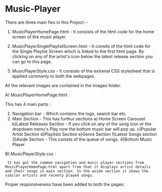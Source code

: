 # Music-Player
There are three main fies in this Project :-

1. MusicPlayerHomePage.html - It consists of the html code for the home screen of the music player.

2. MusicPlayerSinglePlaylistScreen.html - It consits of the html code for the Single Playlist Screen which is linked to the first html page. By clicking on any of the artist's icon below the latest release section you can go to this page.

3. MusicPlayerStyle.css - It consists of the extrenal CSS stylesheet that is applied commonly to both the webpages.


All the relevant images are contained in the Images folder.




A) MusicPlayerHomePage.html :

This has 4 main parts :

  1) Navigation bar - Which contains the logo, search bar etc.
  2) Main Section - This has furthur sections
        a) Home Screen Carousel
        b)Latest Releases Section - If you click on any of the song icon or the dropdown menu's Play now the bottom music bar will pop up.
        c)Popular Artist Section
        d)Playlists Section
        e)Genre Section
        f)Latest Songs section
   3)Aside Section - This conists of the queue of songs.
   4)Bottom Music Player

B) MusicPlayerStyle.css :
     
     It has got the common navigation and music player sections from MusicPlayerHomePage.html apart from that it displays artist details and their songs in main section. In the aside section it shows the similar artists and recenty played songs.

Proper responsiveness have been added to both the pages.
